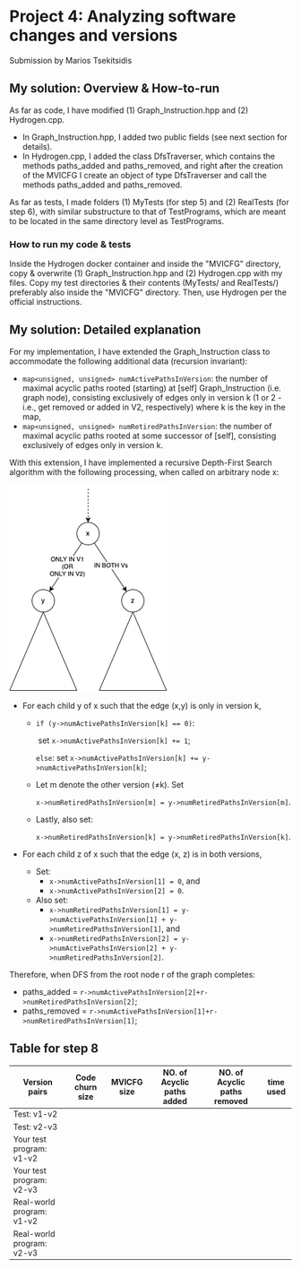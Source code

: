 # Project 4: Analyzing software changes and versions

Submission by Marios Tsekitsidis

## My solution: Overview & How-to-run

As far as code, I have modified (1) Graph_Instruction.hpp and (2) Hydrogen.cpp.

- In Graph_Instruction.hpp, I added two public fields (see next section for details).
- In Hydrogen.cpp, I added the class DfsTraverser, which contains the methods paths_added and paths_removed, and right after the creation of the MVICFG I create an object of type DfsTraverser and call the methods paths_added and paths_removed.

As far as tests, I made folders (1) MyTests (for step 5) and (2) RealTests (for step 6), with similar substructure to that of TestPrograms, which are meant to be located in the same directory level as TestPrograms.

### How to run my code & tests

Inside the Hydrogen docker container and inside the "MVICFG" directory, copy & overwrite (1) Graph_Instruction.hpp and (2) Hydrogen.cpp with my files. Copy my test directories & their contents (MyTests/ and RealTests/) preferably also inside the "MVICFG" directory. Then, use Hydrogen per the official instructions.

## My solution: Detailed explanation

For my implementation, I have extended the Graph_Instruction class to accommodate the following additional data (recursion invariant):

- `map<unsigned, unsigned> numActivePathsInVersion`:  the number of maximal acyclic paths rooted (starting) at [self] Graph_Instruction (i.e. graph node), consisting exclusively of edges only in version k (1 or 2 - i.e., get removed or added in V2, respectively) where k is the key in the map,
- `map<unsigned, unsigned> numRetiredPathsInVersion`: the number of maximal acyclic paths rooted at some successor of [self], consisting exclusively of edges only in version k.

With this extension, I have implemented a recursive Depth-First Search algorithm with the following processing, when called on arbitrary node x:

![DFS on x](img/dfs_on_x.png)

- For each child y of x such that the edge (x,y) is only in version k,

  - `if (y->numActivePathsInVersion[k] == 0)`:

    ​	set `x->numActivePathsInVersion[k] += 1`;

    `else`:
    	set `x->numActivePathsInVersion[k] += y->numActivePathsInVersion[k]`;

  - Let m denote the other version (≠k). Set

    ​	`x->numRetiredPathsInVersion[m] = y->numRetiredPathsInVersion[m]`.

  - Lastly, also set:

    ​	`x->numRetiredPathsInVersion[k] = y->numRetiredPathsInVersion[k]`.

- For each child z of x such that the edge (x, z) is in both versions,
  - Set:
    - `x->numActivePathsInVersion[1] = 0`, and
    - `x->numActivePathsInVersion[2] = 0`.
  - Also set:
    - `x->numRetiredPathsInVersion[1] = y->numActivePathsInVersion[1] + y->numRetiredPathsInVersion[1]`, and
    - `x->numRetiredPathsInVersion[2] = y->numActivePathsInVersion[2] + y->numRetiredPathsInVersion[2]`.

Therefore, when DFS from the root node r of the graph completes:

- paths_added = `r->numActivePathsInVersion[2]+r->numRetiredPathsInVersion[2]`;
- paths_removed = `r->numActivePathsInVersion[1]+r->numRetiredPathsInVersion[1]`;

## Table for step 8

| Version pairs             | Code churn size | MVICFG size | NO. of Acyclic paths added | NO. of Acyclic paths removed | time used |
| ------------------------- | --------------- | ----------- | -------------------------- | ---------------------------- | --------- |
| Test: v1-v2               |                 |             |                            |                              |           |
| Test: v2-v3               |                 |             |                            |                              |           |
| Your test program: v1-v2  |                 |             |                            |                              |           |
| Your test program: v2-v3  |                 |             |                            |                              |           |
| Real-world program: v1-v2 |                 |             |                            |                              |           |
| Real-world program: v2-v3 |                 |             |                            |                              |           |

